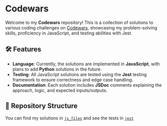 # Codewars

Welcome to my **Codewars** repository! This is a collection of solutions to various coding challenges on [Codewars](https://www.codewars.com/), showcasing my problem-solving skills, proficiency in JavaScript, and testing abilities with Jest.

## 🛠️ Features

- **Language**: Currently, the solutions are implemented in **JavaScript**, with plans to add **Python** solutions in the future.
- **Testing**: All JavaScript solutions are tested using the **Jest** testing framework to ensure correctness and edge case handling.
- **Documentation**: Each solution includes **JSDoc** comments explaining the approach, logic, and expected inputs/outputs.

## 📁 Repository Structure

You can find my solutions in [`js_files`](./js_files) and see the tests in [`jest`](./jest)
